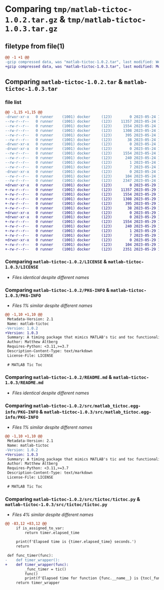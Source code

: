 # Comparing `tmp/matlab-tictoc-1.0.2.tar.gz` & `tmp/matlab-tictoc-1.0.3.tar.gz`

## filetype from file(1)

```diff
@@ -1 +1 @@
-gzip compressed data, was "matlab-tictoc-1.0.2.tar", last modified: Wed May 24 16:39:49 2023, max compression
+gzip compressed data, was "matlab-tictoc-1.0.3.tar", last modified: Mon May 29 15:14:12 2023, max compression
```

## Comparing `matlab-tictoc-1.0.2.tar` & `matlab-tictoc-1.0.3.tar`

### file list

```diff
@@ -1,15 +1,15 @@
-drwxr-xr-x   0 runner    (1001) docker     (123)        0 2023-05-24 16:39:49.022887 matlab-tictoc-1.0.2/
--rw-r--r--   0 runner    (1001) docker     (123)    11357 2023-05-24 16:39:39.000000 matlab-tictoc-1.0.2/LICENSE
--rw-r--r--   0 runner    (1001) docker     (123)     1554 2023-05-24 16:39:49.022887 matlab-tictoc-1.0.2/PKG-INFO
--rw-r--r--   0 runner    (1001) docker     (123)     1308 2023-05-24 16:39:39.000000 matlab-tictoc-1.0.2/README.md
--rw-r--r--   0 runner    (1001) docker     (123)      395 2023-05-24 16:39:39.000000 matlab-tictoc-1.0.2/pyproject.toml
--rw-r--r--   0 runner    (1001) docker     (123)       38 2023-05-24 16:39:49.022887 matlab-tictoc-1.0.2/setup.cfg
-drwxr-xr-x   0 runner    (1001) docker     (123)        0 2023-05-24 16:39:49.022887 matlab-tictoc-1.0.2/src/
-drwxr-xr-x   0 runner    (1001) docker     (123)        0 2023-05-24 16:39:49.022887 matlab-tictoc-1.0.2/src/matlab_tictoc.egg-info/
--rw-r--r--   0 runner    (1001) docker     (123)     1554 2023-05-24 16:39:49.000000 matlab-tictoc-1.0.2/src/matlab_tictoc.egg-info/PKG-INFO
--rw-r--r--   0 runner    (1001) docker     (123)      240 2023-05-24 16:39:49.000000 matlab-tictoc-1.0.2/src/matlab_tictoc.egg-info/SOURCES.txt
--rw-r--r--   0 runner    (1001) docker     (123)        1 2023-05-24 16:39:49.000000 matlab-tictoc-1.0.2/src/matlab_tictoc.egg-info/dependency_links.txt
--rw-r--r--   0 runner    (1001) docker     (123)        7 2023-05-24 16:39:49.000000 matlab-tictoc-1.0.2/src/matlab_tictoc.egg-info/top_level.txt
-drwxr-xr-x   0 runner    (1001) docker     (123)        0 2023-05-24 16:39:49.022887 matlab-tictoc-1.0.2/src/tictoc/
--rw-r--r--   0 runner    (1001) docker     (123)      104 2023-05-24 16:39:39.000000 matlab-tictoc-1.0.2/src/tictoc/__init__.py
--rw-r--r--   0 runner    (1001) docker     (123)     2347 2023-05-24 16:39:39.000000 matlab-tictoc-1.0.2/src/tictoc/tictoc.py
+drwxr-xr-x   0 runner    (1001) docker     (123)        0 2023-05-29 15:14:12.169743 matlab-tictoc-1.0.3/
+-rw-r--r--   0 runner    (1001) docker     (123)    11357 2023-05-29 15:14:00.000000 matlab-tictoc-1.0.3/LICENSE
+-rw-r--r--   0 runner    (1001) docker     (123)     1554 2023-05-29 15:14:12.169743 matlab-tictoc-1.0.3/PKG-INFO
+-rw-r--r--   0 runner    (1001) docker     (123)     1308 2023-05-29 15:14:00.000000 matlab-tictoc-1.0.3/README.md
+-rw-r--r--   0 runner    (1001) docker     (123)      395 2023-05-29 15:14:00.000000 matlab-tictoc-1.0.3/pyproject.toml
+-rw-r--r--   0 runner    (1001) docker     (123)       38 2023-05-29 15:14:12.169743 matlab-tictoc-1.0.3/setup.cfg
+drwxr-xr-x   0 runner    (1001) docker     (123)        0 2023-05-29 15:14:12.165743 matlab-tictoc-1.0.3/src/
+drwxr-xr-x   0 runner    (1001) docker     (123)        0 2023-05-29 15:14:12.169743 matlab-tictoc-1.0.3/src/matlab_tictoc.egg-info/
+-rw-r--r--   0 runner    (1001) docker     (123)     1554 2023-05-29 15:14:12.000000 matlab-tictoc-1.0.3/src/matlab_tictoc.egg-info/PKG-INFO
+-rw-r--r--   0 runner    (1001) docker     (123)      240 2023-05-29 15:14:12.000000 matlab-tictoc-1.0.3/src/matlab_tictoc.egg-info/SOURCES.txt
+-rw-r--r--   0 runner    (1001) docker     (123)        1 2023-05-29 15:14:12.000000 matlab-tictoc-1.0.3/src/matlab_tictoc.egg-info/dependency_links.txt
+-rw-r--r--   0 runner    (1001) docker     (123)        7 2023-05-29 15:14:12.000000 matlab-tictoc-1.0.3/src/matlab_tictoc.egg-info/top_level.txt
+drwxr-xr-x   0 runner    (1001) docker     (123)        0 2023-05-29 15:14:12.169743 matlab-tictoc-1.0.3/src/tictoc/
+-rw-r--r--   0 runner    (1001) docker     (123)      104 2023-05-29 15:14:00.000000 matlab-tictoc-1.0.3/src/tictoc/__init__.py
+-rw-r--r--   0 runner    (1001) docker     (123)     2351 2023-05-29 15:14:00.000000 matlab-tictoc-1.0.3/src/tictoc/tictoc.py
```

### Comparing `matlab-tictoc-1.0.2/LICENSE` & `matlab-tictoc-1.0.3/LICENSE`

 * *Files identical despite different names*

### Comparing `matlab-tictoc-1.0.2/PKG-INFO` & `matlab-tictoc-1.0.3/PKG-INFO`

 * *Files 1% similar despite different names*

```diff
@@ -1,10 +1,10 @@
 Metadata-Version: 2.1
 Name: matlab-tictoc
-Version: 1.0.2
+Version: 1.0.3
 Summary: A timing package that mimics MATLAB's tic and toc functionality
 Author: Matthew Altberg
 Requires-Python: <3.11,>=3.7
 Description-Content-Type: text/markdown
 License-File: LICENSE
 
 # MATLAB Tic Toc
```

### Comparing `matlab-tictoc-1.0.2/README.md` & `matlab-tictoc-1.0.3/README.md`

 * *Files identical despite different names*

### Comparing `matlab-tictoc-1.0.2/src/matlab_tictoc.egg-info/PKG-INFO` & `matlab-tictoc-1.0.3/src/matlab_tictoc.egg-info/PKG-INFO`

 * *Files 1% similar despite different names*

```diff
@@ -1,10 +1,10 @@
 Metadata-Version: 2.1
 Name: matlab-tictoc
-Version: 1.0.2
+Version: 1.0.3
 Summary: A timing package that mimics MATLAB's tic and toc functionality
 Author: Matthew Altberg
 Requires-Python: <3.11,>=3.7
 Description-Content-Type: text/markdown
 License-File: LICENSE
 
 # MATLAB Tic Toc
```

### Comparing `matlab-tictoc-1.0.2/src/tictoc/tictoc.py` & `matlab-tictoc-1.0.3/src/tictoc/tictoc.py`

 * *Files 4% similar despite different names*

```diff
@@ -83,12 +83,12 @@
     if is_assigned_to_var:
         return timer.elapsed_time
 
     print(f'Elapsed time is {timer.elapsed_time} seconds.')
     return
 
 def func_timer(func):
-    def timer_wrapper():
+    def timer_wrapper(func):
         _func_timer = tic()
         func()
         print(f'Elapsed time for function {func.__name__} is {toc(_func_timer)} seconds.')
     return timer_wrapper
```

